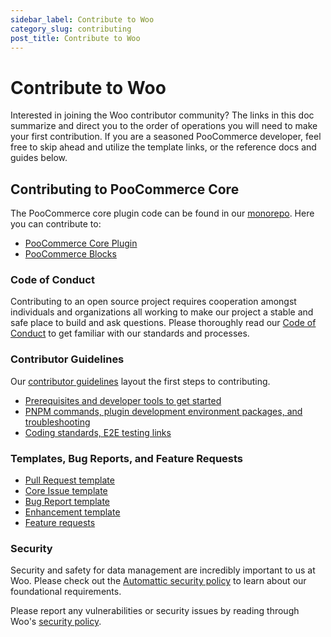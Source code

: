 ```yaml
---
sidebar_label: Contribute to Woo 
category_slug: contributing
post_title: Contribute to Woo
---
```


# Contribute to Woo

Interested in joining the Woo contributor community? The links in this doc summarize and direct you to the order of operations you will need to make your first contribution. If you are a seasoned PooCommerce developer, feel free to skip ahead and utilize the template links, or the reference docs and guides below.

## Contributing to PooCommerce Core

The PooCommerce core plugin code can be found in our [monorepo](https://github.com/poocommerce/poocommerce). Here you can contribute to: 

- [PooCommerce Core Plugin](https://github.com/poocommerce/poocommerce/tree/trunk/plugins/poocommerce)
- [PooCommerce Blocks](https://github.com/poocommerce/poocommerce/blob/trunk/plugins/poocommerce/client/blocks) 

### Code of Conduct

Contributing to an open source project requires cooperation amongst individuals and organizations all working to make our project a stable and safe place to build and ask questions. Please thoroughly read our [Code of Conduct](https://github.com/poocommerce/poocommerce/blob/trunk/SECURITY.md) to get familiar with our standards and processes.

### Contributor Guidelines

Our [contributor guidelines](https://github.com/poocommerce/poocommerce/blob/trunk/.github/CONTRIBUTING.md) layout the first steps to contributing.

- [Prerequisites and developer tools to get started](https://github.com/poocommerce/poocommerce/blob/trunk/README.md#getting-started)
- [PNPM commands, plugin development environment packages, and troubleshooting](https://github.com/poocommerce/poocommerce/blob/trunk/DEVELOPMENT.md)
- [Coding standards, E2E testing links](https://github.com/poocommerce/poocommerce/blob/trunk/.github/CONTRIBUTING.md) 

### Templates, Bug Reports, and Feature Requests

- [Pull Request template](https://github.com/poocommerce/poocommerce/blob/trunk/.github/PULL_REQUEST_TEMPLATE.md)
- [Core Issue template](https://github.com/poocommerce/poocommerce/blob/trunk/.github/ISSUE_TEMPLATE.md)
- [Bug Report template](https://github.com/poocommerce/poocommerce/blob/trunk/.github/ISSUE_TEMPLATE/1-bug-report.yml)
- [Enhancement template](https://github.com/poocommerce/poocommerce/blob/trunk/.github/ISSUE_TEMPLATE/2-enhancement.yml)
- [Feature requests](https://poocommerce.com/feature-requests/poocommerce/)

### Security

Security and safety for data management are incredibly important to us at Woo. Please check out the [Automattic security policy](https://automattic.com/security/) to learn about our foundational requirements.

Please report any vulnerabilities or security issues by reading through Woo's [security policy](https://github.com/poocommerce/poocommerce/blob/trunk/SECURITY.md).
